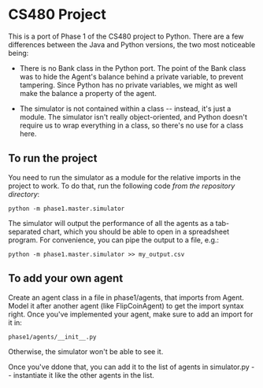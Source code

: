 CS480 Project
=============

This is a port of Phase 1 of the CS480 project to Python. There are a few differences between the Java and Python versions, the two most noticeable being:

- There is no Bank class in the Python port. The point of the Bank class was to hide the Agent's balance behind a private variable, to prevent tampering. Since Python has no private variables, we might as well make the balance a property of the agent.

- The simulator is not contained within a class -- instead, it's just a module. The simulator isn't really object-oriented, and Python doesn't require us to wrap everything in a class, so there's no use for a class here.

To run the project
------------------

You need to run the simulator as a module for the relative imports in the project to work. To do that, run the following code *from the repository directory*:

    python -m phase1.master.simulator

The simulator will output the performance of all the agents as a tab-separated chart, which you should be able to open in a spreadsheet program. For convenience, you can pipe the output to a file, e.g.:

    python -m phase1.master.simulator >> my_output.csv

To add your own agent
---------------------

Create an agent class in a file in phase1/agents, that imports from Agent. Model it after another agent (like FlipCoinAgent) to get the import syntax right. Once you've implemented your agent, make sure to add an import for it in:

    phase1/agents/__init__.py

Otherwise, the simulator won't be able to see it.

Once you've ddone that, you can add it to the list of agents in simulator.py -- instantiate it like the other agents in the list.